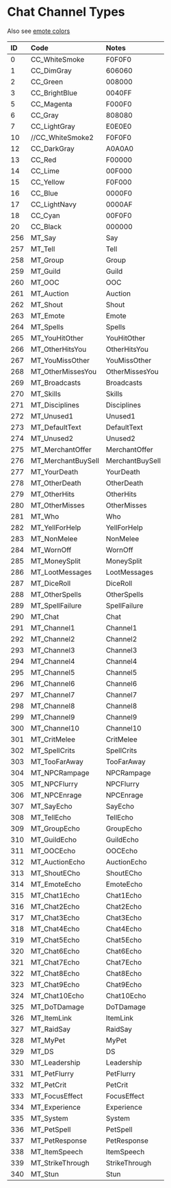 # Chat Channel Types

Also see [emote colors](../../../categories/scripting/emote-colors)

| **ID** | **Code** | **Notes** |
| :--- | :--- | :--- |
| 0 | CC_WhiteSmoke | F0F0F0 |
| 1 | CC_DimGray | 606060 |
| 2 | CC_Green | 008000 |
| 3 | CC_BrightBlue | 0040FF |
| 5 | CC_Magenta | F000F0 |
| 6 | CC_Gray | 808080 |
| 7 | CC_LightGray | E0E0E0 |
| 10 | //CC_WhiteSmoke2 | F0F0F0 |
| 12 | CC_DarkGray | A0A0A0 |
| 13 | CC_Red | F00000 |
| 14 | CC_Lime | 00F000 |
| 15 | CC_Yellow | F0F000 |
| 16 | CC_Blue | 0000F0 |
| 17 | CC_LightNavy | 0000AF |
| 18 | CC_Cyan | 00F0F0 |
| 20 | CC_Black | 000000 |
| 256 | MT_Say | Say |
| 257 | MT_Tell | Tell |
| 258 | MT_Group | Group |
| 259 | MT_Guild | Guild |
| 260 | MT_OOC | OOC |
| 261 | MT_Auction | Auction |
| 262 | MT_Shout | Shout |
| 263 | MT_Emote | Emote |
| 264 | MT_Spells | Spells |
| 265 | MT_YouHitOther | YouHitOther |
| 266 | MT_OtherHitsYou | OtherHitsYou |
| 267 | MT_YouMissOther | YouMissOther |
| 268 | MT_OtherMissesYou | OtherMissesYou |
| 269 | MT_Broadcasts | Broadcasts |
| 270 | MT_Skills | Skills |
| 271 | MT_Disciplines | Disciplines |
| 272 | MT_Unused1 | Unused1 |
| 273 | MT_DefaultText | DefaultText |
| 274 | MT_Unused2 | Unused2 |
| 275 | MT_MerchantOffer | MerchantOffer |
| 276 | MT_MerchantBuySell | MerchantBuySell |
| 277 | MT_YourDeath | YourDeath |
| 278 | MT_OtherDeath | OtherDeath |
| 279 | MT_OtherHits | OtherHits |
| 280 | MT_OtherMisses | OtherMisses |
| 281 | MT_Who | Who |
| 282 | MT_YellForHelp | YellForHelp |
| 283 | MT_NonMelee | NonMelee |
| 284 | MT_WornOff | WornOff |
| 285 | MT_MoneySplit | MoneySplit |
| 286 | MT_LootMessages | LootMessages |
| 287 | MT_DiceRoll | DiceRoll |
| 288 | MT_OtherSpells | OtherSpells |
| 289 | MT_SpellFailure | SpellFailure |
| 290 | MT_Chat | Chat |
| 291 | MT_Channel1 | Channel1 |
| 292 | MT_Channel2 | Channel2 |
| 293 | MT_Channel3 | Channel3 |
| 294 | MT_Channel4 | Channel4 |
| 295 | MT_Channel5 | Channel5 |
| 296 | MT_Channel6 | Channel6 |
| 297 | MT_Channel7 | Channel7 |
| 298 | MT_Channel8 | Channel8 |
| 299 | MT_Channel9 | Channel9 |
| 300 | MT_Channel10 | Channel10 |
| 301 | MT_CritMelee | CritMelee |
| 302 | MT_SpellCrits | SpellCrits |
| 303 | MT_TooFarAway | TooFarAway |
| 304 | MT_NPCRampage | NPCRampage |
| 305 | MT_NPCFlurry | NPCFlurry |
| 306 | MT_NPCEnrage | NPCEnrage |
| 307 | MT_SayEcho | SayEcho |
| 308 | MT_TellEcho | TellEcho |
| 309 | MT_GroupEcho | GroupEcho |
| 310 | MT_GuildEcho | GuildEcho |
| 311 | MT_OOCEcho | OOCEcho |
| 312 | MT_AuctionEcho | AuctionEcho |
| 313 | MT_ShoutECho | ShoutECho |
| 314 | MT_EmoteEcho | EmoteEcho |
| 315 | MT_Chat1Echo | Chat1Echo |
| 316 | MT_Chat2Echo | Chat2Echo |
| 317 | MT_Chat3Echo | Chat3Echo |
| 318 | MT_Chat4Echo | Chat4Echo |
| 319 | MT_Chat5Echo | Chat5Echo |
| 320 | MT_Chat6Echo | Chat6Echo |
| 321 | MT_Chat7Echo | Chat7Echo |
| 322 | MT_Chat8Echo | Chat8Echo |
| 323 | MT_Chat9Echo | Chat9Echo |
| 324 | MT_Chat10Echo | Chat10Echo |
| 325 | MT_DoTDamage | DoTDamage |
| 326 | MT_ItemLink | ItemLink |
| 327 | MT_RaidSay | RaidSay |
| 328 | MT_MyPet | MyPet |
| 329 | MT_DS | DS |
| 330 | MT_Leadership | Leadership |
| 331 | MT_PetFlurry | PetFlurry |
| 332 | MT_PetCrit | PetCrit |
| 333 | MT_FocusEffect | FocusEffect |
| 334 | MT_Experience | Experience |
| 335 | MT_System | System |
| 336 | MT_PetSpell | PetSpell |
| 337 | MT_PetResponse | PetResponse |
| 338 | MT_ItemSpeech | ItemSpeech |
| 339 | MT_StrikeThrough | StrikeThrough |
| 340 | MT_Stun | Stun |

